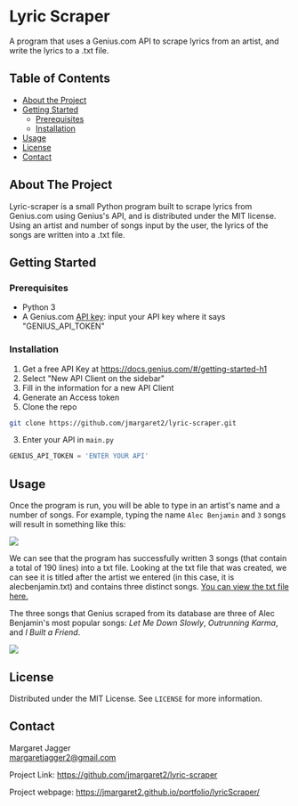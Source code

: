 # Lyric Scraper

A program that uses a Genius.com API to scrape lyrics from an artist, and write the lyrics to a .txt file.

<!-- TABLE OF CONTENTS -->

## Table of Contents

-   [About the Project](#about-the-project)
-   [Getting Started](#getting-started)
    -   [Prerequisites](#prerequisites)
    -   [Installation](#installation)
-   [Usage](#usage)
-   [License](#license)
-   [Contact](#contact)

<!-- ABOUT THE PROJECT -->

## About The Project

Lyric-scraper is a small Python program built to scrape lyrics from Genius.com using Genius's API, and is distributed under the MIT license. Using an artist and number of songs input by the user, the lyrics of the songs are written into a .txt file.

<!-- GETTING STARTED -->

## Getting Started

### Prerequisites

-   Python 3
-   A Genius.com [API key](https://docs.genius.com/#/getting-started-h1): input your API key where it says "GENIUS_API_TOKEN"

### Installation

1.  Get a free API Key at <https://docs.genius.com/#/getting-started-h1>
   1. Select "New API Client on the sidebar"
   2. Fill in the information for a new API Client
   3. Generate an Access token
2.  Clone the repo

```sh
git clone https://github.com/jmargaret2/lyric-scraper.git
```

3.  Enter your API in `main.py`

```python
GENIUS_API_TOKEN = 'ENTER YOUR API'
```
## Usage

Once the program is run, you will be able to type in an artist's name and a number of songs. For example, typing the name ```Alec Benjamin``` and ```3``` songs will result in something like this:

![](https://jmargaret2.github.io/assets/images/scraperPart1.png)

We can see that the program has successfully written 3 songs (that contain a total of 190 lines) into a txt file. Looking at the txt file that was created, we can see it is titled after the artist we entered (in this case, it is alecbenjamin.txt) and contains three distinct songs. [You can view the txt file here.](https://jmargaret2.github.io/assets/txt/alecbenjamin.txt)

The three songs that Genius scraped from its database are three of Alec Benjamin's most popular songs: *Let Me Down Slowly*, *Outrunning Karma*, and *I Built a Friend*.

![](https://jmargaret2.github.io/assets/images/alecBenjaminGenius.png)

<!-- LICENSE -->

## License

Distributed under the MIT License. See `LICENSE` for more information.

<!-- CONTACT -->

## Contact

Margaret Jagger \
margaretjagger2@gmail.com

Project Link: <https://github.com/jmargaret2/lyric-scraper>

Project webpage: <https://jmargaret2.github.io/portfolio/lyricScraper/>
